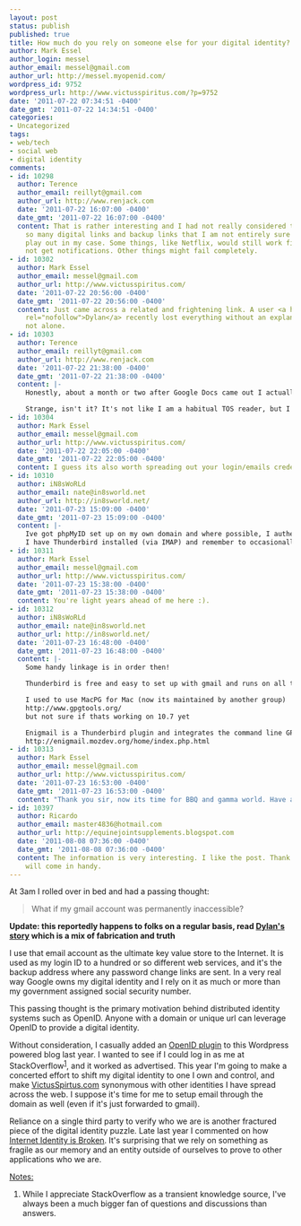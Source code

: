 ```yaml
---
layout: post
status: publish
published: true
title: How much do you rely on someone else for your digital identity?
author: Mark Essel
author_login: messel
author_email: messel@gmail.com
author_url: http://messel.myopenid.com/
wordpress_id: 9752
wordpress_url: http://www.victusspiritus.com/?p=9752
date: '2011-07-22 07:34:51 -0400'
date_gmt: '2011-07-22 14:34:51 -0400'
categories:
- Uncategorized
tags:
- web/tech
- social web
- digital identity
comments:
- id: 10298
  author: Terence
  author_email: reillyt@gmail.com
  author_url: http://www.renjack.com
  date: '2011-07-22 16:07:00 -0400'
  date_gmt: '2011-07-22 16:07:00 -0400'
  content: That is rather interesting and I had not really considered that. I have
    so many digital links and backup links that I am not entirely sure how that would
    play out in my case. Some things, like Netflix, would still work fine but I would
    not get notifications. Other things might fail completely.
- id: 10302
  author: Mark Essel
  author_email: messel@gmail.com
  author_url: http://www.victusspiritus.com/
  date: '2011-07-22 20:56:00 -0400'
  date_gmt: '2011-07-22 20:56:00 -0400'
  content: Just came across a related and frightening link. A user <a href="http://consumerist.com/2011/07/google-deletes-last-7-years-of-users-digital-life-shrugs.html"
    rel="nofollow">Dylan</a> recently lost everything without an explanation and he's
    not alone.
- id: 10303
  author: Terence
  author_email: reillyt@gmail.com
  author_url: http://www.renjack.com
  date: '2011-07-22 21:38:00 -0400'
  date_gmt: '2011-07-22 21:38:00 -0400'
  content: |-
    Honestly, about a month or two after Google Docs came out I actually took the time to read the TOS.

    Strange, isn't it? It's not like I am a habitual TOS reader, but I guess at least subconsciously I thought about how much data I would have up there that I would at least like to retain sole ownership rights to even if it was public. When I saw I didn't even get that 'privilege' that is when I decided that I would have a multitude of services keeping my digital identity intact. Delicio.us, Photobucket &amp; Flickr, Dropbox, and other resources so instead of one 'storm' keeping all my data I have my own personal weather pattern. I have to admit I have not done a good job remembering or documenting the particular pattern of my Digital Online Presence, but reading about Dylan has make me think more and more about doing just that.
- id: 10304
  author: Mark Essel
  author_email: messel@gmail.com
  author_url: http://www.victusspiritus.com/
  date: '2011-07-22 22:05:00 -0400'
  date_gmt: '2011-07-22 22:05:00 -0400'
  content: I guess its also worth spreading out your login/emails credentials as well.
- id: 10310
  author: iN8sWoRLd
  author_email: nate@in8sworld.net
  author_url: http://in8sworld.net/
  date: '2011-07-23 15:09:00 -0400'
  date_gmt: '2011-07-23 15:09:00 -0400'
  content: |-
    Ive got phpMyID set up on my own domain and where possible, I authenticate using  that, but some sites demand a big name OpenID provider like gmail or yahoo. At the least I add my personal OpenID as an additional identity if a site allows that. 
    I have Thunderbird installed (via IMAP) and remember to occasionally fire ir up so that I have a local copy of my email.  I've managed to keep all my email since the 90s in this way despite having several different providers over the years. Using Thunderbird also makes it possible to use GnuPG (with the Enigmail plugin) since there is no easy way to use that with the web interface of gmail, and I wouldn't want to offer them my keys if there was. Since I have a way to compose encrypted email I can store sensitive personal data in the cloud without worrying about it too much.
- id: 10311
  author: Mark Essel
  author_email: messel@gmail.com
  author_url: http://www.victusspiritus.com/
  date: '2011-07-23 15:38:00 -0400'
  date_gmt: '2011-07-23 15:38:00 -0400'
  content: You're light years ahead of me here :).
- id: 10312
  author: iN8sWoRLd
  author_email: nate@in8sworld.net
  author_url: http://in8sworld.net/
  date: '2011-07-23 16:48:00 -0400'
  date_gmt: '2011-07-23 16:48:00 -0400'
  content: |-
    Some handy linkage is in order then!

    Thunderbird is free and easy to set up with gmail and runs on all the OS' I use:http://www.mozilla.org/en-US/thunderbird/

    I used to use MacPG for Mac (now its maintained by another group)
    http://www.gpgtools.org/
    but not sure if thats working on 10.7 yet

    Enigmail is a Thunderbird plugin and integrates the command line GPG tools into the Thunderbird GUI.  
    http://enigmail.mozdev.org/home/index.php.html
- id: 10313
  author: Mark Essel
  author_email: messel@gmail.com
  author_url: http://www.victusspiritus.com/
  date: '2011-07-23 16:53:00 -0400'
  date_gmt: '2011-07-23 16:53:00 -0400'
  content: "Thank you sir, now its time for BBQ and gamma world. Have an awesome\r\nSaturday."
- id: 10397
  author: Ricardo
  author_email: master4836@hotmail.com
  author_url: http://equinejointsupplements.blogspot.com
  date: '2011-08-08 07:36:00 -0400'
  date_gmt: '2011-08-08 07:36:00 -0400'
  content: The information is very interesting. I like the post. Thank you, this advice
    will come in handy.
---
```

<p>At 3am I rolled over in bed and had a passing thought:</p>
<blockquote><p>
What if my gmail account was permanently inaccessible?
</p></blockquote>
<p><b>Update: this reportedly happens to folks on a regular basis, read <a href="http://consumerist.com/2011/07/google-deletes-last-7-years-of-users-digital-life-shrugs.html">Dylan's story</a> which is a mix of fabrication and truth</b></p>
<p>I use that email account as the ultimate key value store to the Internet. It is used as my login ID to a hundred or so different web services, and it's the backup address where any password change links are sent. In a very real way Google owns my digital identity and I rely on it as much or more than my government assigned social security number. </p>
<p>This passing thought is the primary motivation behind distributed identity systems such as OpenID. Anyone with a domain or unique url can leverage OpenID to provide a digital identity.</p>
<p>Without consideration, I casually added an <a href="http://wordpress.org/extend/plugins/openid/">OpenID plugin</a> to this Wordpress powered blog last year. I wanted to see if I could log in as me at StackOverflow<sup><a href="#notes">1</a></sup>, and it worked as advertised. This year I'm going to make a concerted effort to shift my digital identity to one I own and control, and make <a href="http://www.victusspiritus.com">VictusSpirtus.com</a> synonymous with other identities I have spread across the web. I suppose it's time for me to setup email through the domain as well (even if it's just forwarded to gmail).</p>
<p>Reliance on a single third party to verify who we are is another fractured piece of the digital identity puzzle. Late last year I commented on how <a href="http://www.victusspiritus.com/2010/12/22/internet-identity-is-broken/">Internet Identity is Broken</a>. It's surprising that we rely on something as fragile as our memory and an entity outside of ourselves to prove to other applications who we are. </p>
<p><a href="#notes" id="notes">Notes:</a></p>
<ol>
<li>While I appreciate StackOverflow as a transient knowledge source, I've always been a much bigger fan of questions and discussions than answers. </li>
</ol>
